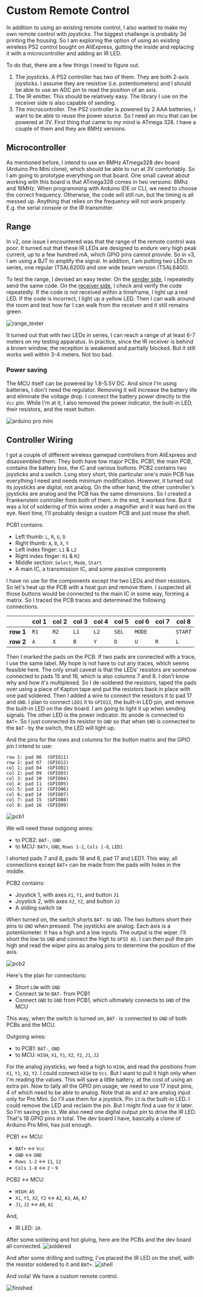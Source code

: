 # Custom Remote Control

In addition to using an existing remote control, I also wanted to make my own remote control with joysticks. The biggest challenge is probably 3d printing the housing. So I am exploring the option of using an existing wireless PS2 control bought on AliExpress, gutting the inside and replacing it with a microcontroller and adding an IR LED.

To do that, there are a few things I need to figure out.

1. The joysticks. A PS2 controller has two of them. They are both 2-axis joysticks. I assume they are resistive (i.e. potentiometers) and I should be able to use an ADC pin to read the position of an axis.
1. The IR emitter. This should be relatively easy. The library I use on the receiver side is also capable of sending.
1. The microcontroller. The PS2 controller is powered by 2 AAA batteries, I want to be able to reuse the power source. So I need an mcu that can be powered at 3V. First thing that came to my mind is ATmega 328. I have a couple of them and they are 8MHz versions.

## Microcontroller
As mentioned before, I intend to use an 8MHz ATmega328 dev board (Arduino Pro Mini clone), which should be able to run at 3V comfortably. So I am going to prototype everything on that board. One small caveat about working with this board is that ATmega328 comes in two versions: 8Mhz and 16MHz. When programming with Arduino IDE or CLI, we need to choose the correct frequency. Otherwise, the code will still run, but the timing is all messed up. Anything that relies on the frequency will not work properly. E.g. the serial console or the IR transmitter.

## Range
In v2, one issue I encountered was that the range of the remote control was poor. It turned out that these IR LEDs are designed to endure very high peak current, up to a few hundred mA, which GPIO pins cannot provide. So in v3, I am using a BJT to amplify the signal. In addition, I am putting two LEDs in series, one regular (TSAL6200) and one wide beam version (TSAL6400).

To test the range, I devised an easy tester. On the [sender side](./debug/irrange_sender/), I repeatedly send the same code. On the [receiver side](./debug/irrange_receiver/), I check and verify the code repeatedly. If the code is not received within a timeframe, I light up a red LED. If the code is incorrect, I light up a yellow LED. Then I can walk around the room and test how far I can walk from the receiver and it still remains green.

![range_tester](./media/IMG_1103.jpeg)

It turned out that with two LEDs in series, I can reach a range of at least 6-7 meters on my testing apparatus. In practice, since the IR receiver is behind a brown window, the reception is weakened and partially blocked. But it still works well within 3-4 meters. Not too bad.

### Power saving
The MCU itself can be powered by 1.8-5.5V DC. And since I'm using batteries, I don't need the regulator. Removing it will increase the battery life and eliminate the voltage drop. I connect the battery power directly to the `Vcc` pin. While I'm at it, I also removed the power indicator, the built-in LED, their resistors, and the reset button.

![arduino pro mini](./media/IMG_1218.jpeg)

## Controller Wiring
I got a couple of different wireless gamepad controllers from AliExpress and disassembled them. They both have tow major PCBs. PCB1, the main PCB, contains the battery box, the IC and various buttons. PCB2 contains two joysticks and a switch. Long story short, this particular one's main PCB has everything I need and needs minimum modification. However, it turned out its joysticks are digital, not analog. On the other hand, the other controller's joysticks are analog and the PCB has the same dimensions. So I created a Frankenstein controller from both of them. In the end, it worked fine. But it was a lot of soldering of thin wires under a magnifier and it was hard on the eye. Next time, I'll probably design a custom PCB and just reuse the shell.

PCB1 contains:
* Left thumb: `L`, `R`, `U`, `D`
* Right thumb: `A`, `B`, `X`, `Y`
* Left index finger: `L1` & `L2`
* Right index finger: `R1` & `R2`
* Middle section: `Select`, `Mode`, `Start`
* A main IC, a transmission IC, and some passive components

I have no use for the components except the two LEDs and their resistors. So let's heat up the PCB with a heat gun and remove them. I suspected all those buttons would be connected to the main IC in some way, forming a matrix. So I traced the PCB traces and determined the following connections.

|           | col 1 | col 2 | col 3 | col 4 | col 5 | col 6 | col 7 | col 8 |
|-----------|-------|-------|-------|-------|-------|-------|-------|-------|
| **row 1** |  `R1` |  `R2` |  `L1` |  `L2` | `SEL` |`MODE` |       |`START`|
| **row 2** |  `A`  |  `X`  |  `B`  |  `Y`  |  `D`  |  `U`  |  `R`  |  `L`  |

Then I marked the pads on the PCB. If two pads are connected with a trace, I use the same label. My hope is not have to cut any traces, which seems feasible here. The only small caveat is that the LEDs' resistors are somehow connected to pads 15 and 16, which is also columns 7 and 8. I don't know why and how it's multiplexed. So I de-soldered the resistors, taped the pads over using a piece of Kapton tape and put the resistors back in place with one pad soldered. Then I added a wire to connect the resistors it to pad 17 and `GND`. I plan to connect `LED1` it to `GPIO13`, the built-in LED pin, and remove the built-in LED on the dev board. I am going to light it up when sending signals. The other LED is the power indicator. Its anode is connected to `BAT+`. So I just connected its resistor to `GND` so that when `GND` is connected to the `BAT-` by the switch, the LED will light up.

And the pins for the rows and columns for the button matrix and the GPIO pin I intend to use:  
```
row 1: pad 06  (GPIO11)
row 2: pad 07  (GPIO12)
col 1: pad 04  (GPIO02)
col 2: pad 09  (GPIO03)
col 3: pad 10  (GPIO04)
col 4: pad 11  (GPIO05)
col 5: pad 13  (GPIO06)
col 6: pad 14  (GPIO07)
col 7: pad 15  (GPIO08)
col 8: pad 16  (GPIO09)
```

![pcb1](./media/IMG_0927.jpeg)

We will need these outgoing wires: 
* to PCB2: `BAT-`, `GND`
* to MCU: `BAT+`, `GND`, `Rows 1-2`, `Cols 1-8`, `LED1`

I shorted pads 7 and 8, pads 18 and 6, pad 17 and LED1. This way, all connections except `BAT+` can be made from the pads with holes in the middle.

PCB2 contains:
* Joystick 1, with axes `X1`, `Y1`, and button `J1`
* Joystick 2, with axes `X2`, `Y2`, and button `J2`
* A sliding switch `SW`

When turned on, the switch shorts `BAT-` to `GND`. The two buttons short their pins to `GND` when pressed. The joysticks are analog. Each axis is a potentiometer. It has a high and a low inputs. The output is the wiper. I'll short the low to `GND` and connect the high to  `GPIO A5`. I can then pull the pin high and read the wiper pins as analog pins to determine the position of the axis.

![pcb2](./media/IMG_0930.jpeg)

Here's the plan for connections:
* Short `LOW` with `GND`
* Connect `SW` to `BAT-` from PCB1
* Connect `GND` to `GND` from PCB1, which ultimately connects to `GND` of the MCU

This way, when the switch is turned on, `BAT-` is connected to `GND` of both PCBs and the MCU. 

Outgoing wires:
* to PCB1: `BAT-`, `GND`
* to MCU: `HIGH`, `X1`, `Y1`, `X2`, `Y2`, `J1`, `J2`

For the analog joysticks, we feed a high to `HIGH`, and read the positions from `X1`, `Y1`, `X2`, `Y2`. I could connect `HIGH` to `Vcc`. But I want to pull it high only when I'm reading the values. This will save a little battery, at the cost of using an extra pin. Now to tally all the GPIO pin usage, we need to use 17 input pins, 4 of which need to be able to analog. Note that `A6` and `A7` are analog input only for Pro Mini. So I'll use them for a joystick. Pin `13` is the built-in LED. I could remove the LED and reclaim the pin. But I might find a use for it later. So I'm saving pin `13`. We also need one digital output pin to drive the IR LED. That's 18 GPIO pins in total. The dev board I have, basically a clone of Arduino Pro Mini, has just enough.

PCB1 ↔ MCU:
* `BAT+` ↔ `Vcc`
* `GND` ↔ `GND`
* `Rows 1-2` ↔ `11`, `12`
* `Cols 1-8` ↔ `2` - `9`

PCB2 ↔ MCU:
* `HIGH`: `A5`
* `X1`, `Y1`, `X2`, `Y2` ↔ `A2`, `A3`, `A6`, `A7`
* `J1`, `J2` ↔ `A0`, `A1`

And,
* IR LED: `10`.

After some soldering and hot gluing, here are the PCBs and the dev board all connected.
![soldered](./media/IMG_1219.jpeg)

And after some drilling and cutting, I've placed the IR LED on the shell, with the resistor soldered to it and `BAT+`.
![shell](./media/IMG_0931.jpeg)

And voila! We have a custom remote control.

![finished](./media/IMG_1222.jpeg)

